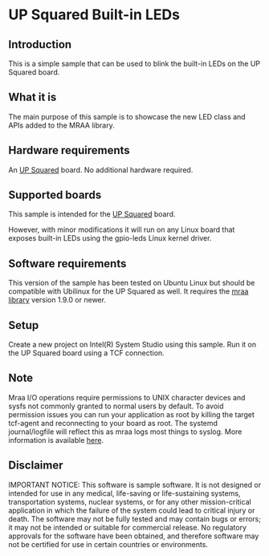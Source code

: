 # UP Squared Built-in LEDs

## Introduction
This is a simple sample that can be used to blink the built-in LEDs on the UP Squared board.

## What it is

The main purpose of this sample is to showcase the new LED class and APIs added to the MRAA library.

## Hardware requirements

An [UP Squared](http://www.up-board.org/) board. No additional hardware required.

## Supported boards

This sample is intended for the [UP Squared](http://www.up-board.org/) board.

However, with minor modifications it will run on any Linux board that exposes built-in LEDs using the
gpio-leds Linux kernel driver.

## Software requirements
This version of the sample has been tested on Ubuntu Linux but should be compatible with Ubilinux for the UP Squared as well.
It requires the [mraa library](https://github.com/intel-iot-devkit/mraa) version 1.9.0 or newer. 

## Setup
Create a new project on Intel(R) System Studio using this sample. Run it on the UP Squared board using a TCF connection.

## Note

Mraa I/O operations require permissions to UNIX character devices and sysfs not commonly granted to normal users by default. To avoid permission issues you can run your application as root by killing the target tcf-agent and reconnecting to your board as root. The systemd journal/logfile will reflect this as mraa logs most things to syslog. More information is available [here](https://github.com/intel-iot-devkit/mraa/blob/master/docs/debugging.md).

## Disclaimer
IMPORTANT NOTICE: This software is sample software. It is not designed or intended for use in any medical, life-saving or life-sustaining systems, transportation systems, nuclear systems, or for any other mission-critical application in which the failure of the system could lead to critical injury or death. The software may not be fully tested and may contain bugs or errors; it may not be intended or suitable for commercial release. No regulatory approvals for the software have been obtained, and therefore software may not be certified for use in certain countries or environments.
